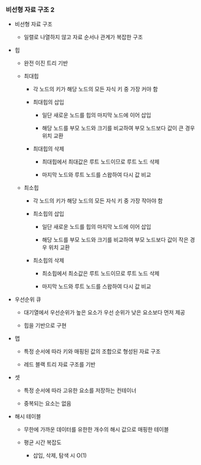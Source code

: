 ### 비선형 자료 구조 2

- 비선형 자료 구조
  
  - 일렬로 나열하지 않고 자료 순서나 관계가 복잡한 구조

- 힙
  
  - 완전 이진 트리 기반
  
  - 최대힙
    
    - 각 노드의 키가 해당 노드의 모든 자식 키 중 가장 커야 함
    
    - 최대힙의 삽입
      
      - 일단 새로운 노드를 힙의 마지막 노드에 이어 삽입
      
      - 해당 노드를 부모 노드와 크기를 비교하여 부모 노드보다 값이 큰 경우 위치 교환
    
    - 최대힙의 삭제
      
      - 최대힙에서 최대값은 루트 노드이므로 루트 노드 삭제
      
      - 마지막 노드와 루트 노드를 스왑하여 다시 값 비교
  
  - 최소힙
    
    - 각 노드의 키가 해당 노드의 모든 자식 키 중 가장 작아야 함
    
    - 최소힙의 삽입
      
      - 일단 새로운 노드를 힙의 마지막 노드에 이어 삽입
      
      - 해당 노드를 부모 노드와 크기를 비교하여 부모 노드보다 값이 작은 경우 위치 교환
    
    - 최소힙의 삭제
      
      - 최소힙에서 최소값은 루트 노드이므로 루트 노드 삭제
      
      - 마지막 노드와 루트 노드를 스왑하여 다시 값 비교

- 우선순위 큐
  
  - 대기열에서 우선순위가 높은 요소가 우선 순위가 낮은 요소보다 먼저 제공
  
  - 힙을 기반으로 구현

- 맵
  
  - 특정 순서에 따라 키와 매핑된 값의 조합으로 형성된 자료 구조
  
  - 레드 블랙 트리 자료 구조를 기반

- 셋
  
  - 특정 순서에 따라 고유한 요소를 저장하는 컨테이너
  
  - 중복되는 요소는 없음

- 해시 테이블
  
  - 무한에 가까운 데이터를 유한한 개수의 해시 값으로 매핑한 테이블
  
  - 평균 시간 복잡도
    
    - 삽입, 삭제, 탐색 시 O(1)
